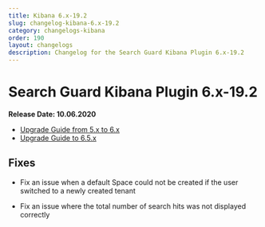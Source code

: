 ```yaml
---
title: Kibana 6.x-19.2
slug: changelog-kibana-6.x-19.2
category: changelogs-kibana
order: 190
layout: changelogs
description: Changelog for the Search Guard Kibana Plugin 6.x-19.2
---
```


<!---
Copryight 2019 floragunn GmbH
-->

# Search Guard Kibana Plugin 6.x-19.2

**Release Date: 10.06.2020**

* [Upgrade Guide from 5.x to 6.x](upgrading-5-6)
* [Upgrade Guide to 6.5.x](upgrading-560)

## Fixes

* Fix an issue when a default Space could not be created if the user switched to a newly created tenant

* Fix an issue where the total number of search hits was not displayed correctly
